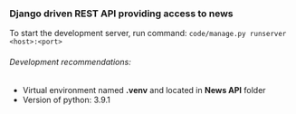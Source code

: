 ### Django driven REST API providing access to news

To start the development server, run command: 
`code/manage.py runserver <host>:<port>`

###### Development recommendations:
* Virtual environment named **.venv** and located in **News API** folder 
* Version of python: 3.9.1